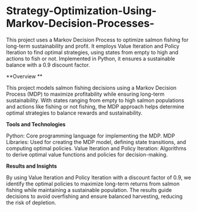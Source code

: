 # Strategy-Optimization-Using-Markov-Decision-Processes-
 This project uses a Markov Decision Process to optimize salmon fishing for long-term sustainability and profit. It employs Value Iteration and Policy Iteration to find optimal strategies, using states from empty to high and actions to fish or not. Implemented in Python, it ensures a sustainable balance with a 0.9 discount factor.

**Overview **

This project models salmon fishing decisions using a Markov Decision Process (MDP) to maximize profitability while ensuring long-term sustainability. With states ranging from empty to high salmon populations and actions like fishing or not fishing, the MDP approach helps determine optimal strategies to balance rewards and sustainability.

**Tools and Technologies**

Python: Core programming language for implementing the MDP.
MDP Libraries: Used for creating the MDP model, defining state transitions, and computing optimal policies.
Value Iteration and Policy Iteration: Algorithms to derive optimal value functions and policies for decision-making.

**Results and Insights**

By using Value Iteration and Policy Iteration with a discount factor of 0.9, we identify the optimal policies to maximize long-term returns from salmon fishing while maintaining a sustainable population. The results guide decisions to avoid overfishing and ensure balanced harvesting, reducing the risk of depletion.






